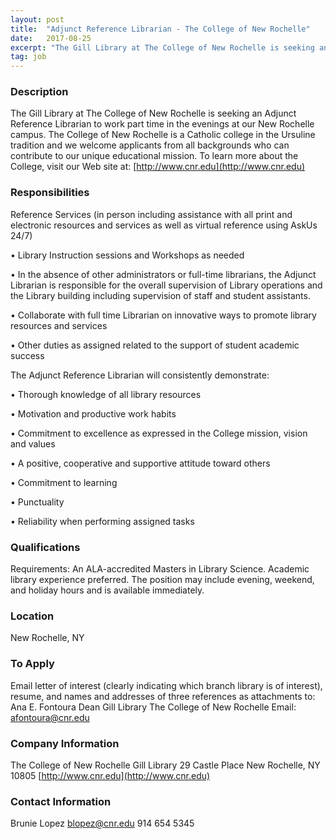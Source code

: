 ```yaml
---
layout: post
title:  "Adjunct Reference Librarian - The College of New Rochelle"
date:   2017-08-25
excerpt: "The Gill Library at The College of New Rochelle is seeking an Adjunct Reference Librarian to work part time in the evenings at our New Rochelle campus. The College of New Rochelle is a Catholic college in the Ursuline tradition and we welcome applicants from all backgrounds who can contribute..."
tag: job
---
```


### Description   

The Gill Library at The College of New Rochelle is seeking an Adjunct Reference Librarian to work part time in the evenings at our New Rochelle campus. The College of New Rochelle is a Catholic college in the Ursuline tradition and we welcome applicants from all backgrounds who can contribute to our unique educational mission.  To learn more about the College, visit our Web site at: [http://www.cnr.edu](http://www.cnr.edu)



### Responsibilities   

Reference Services (in person including assistance with all print and electronic resources and services as well as virtual reference using AskUs 24/7)

• 	Library Instruction sessions and Workshops as needed 

• 	In the absence of other administrators or full-time librarians, the Adjunct Librarian is responsible for the overall supervision of Library operations and the Library building including supervision of staff and student assistants. 

• 	Collaborate with full time Librarian on innovative ways to promote library resources and services

• 	Other duties as assigned related to the support of student academic success

The Adjunct Reference Librarian will consistently demonstrate:


• 	Thorough knowledge of all library resources

• 	Motivation and productive work habits

• 	Commitment to excellence as expressed in the College mission, vision and values

• 	A positive, cooperative and supportive attitude toward others

• 	Commitment to learning

• 	Punctuality

• 	Reliability when performing assigned tasks


### Qualifications   

Requirements: An ALA-accredited Masters in Library Science.  Academic library experience preferred.  The position may include evening, weekend, and holiday hours and is available immediately.




### Location   

New Rochelle, NY




### To Apply   

Email letter of interest (clearly indicating which branch library is of interest), resume, and names and addresses of three references as attachments to:
Ana E. Fontoura
Dean
Gill Library
The College of New Rochelle
Email:  afontoura@cnr.edu





### Company Information   

The College of New Rochelle
Gill Library
29 Castle Place
New Rochelle, NY 10805
[http://www.cnr.edu](http://www.cnr.edu)


### Contact Information   

Brunie Lopez
blopez@cnr.edu
914 654 5345

